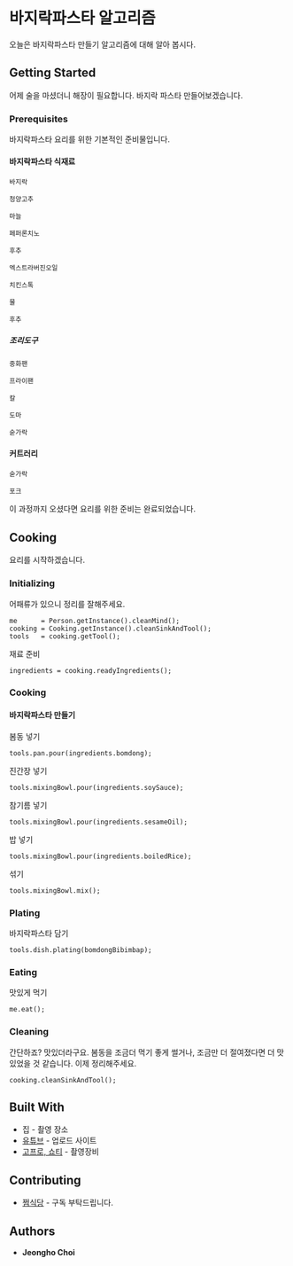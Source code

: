# 바지락파스타 알고리즘

오늘은 바지락파스타 만들기 알고리즘에 대해 알아 봅시다.

## Getting Started

어제 술을 마셨더니 해장이 필요합니다. 바지락 파스타 만들어보겠습니다.
 
### Prerequisites

바지락파스타 요리를 위한 기본적인 준비물입니다.

#### 바지락파스타 식재료

```
바지락
```
```
청양고추
```
```
마늘
```
```
페퍼론치노
```
```
후추
```
```
엑스트라버진오일
```
```
치킨스톡
```
```
물
```
```
후추
```


##### 조리도구

```
중화팬
```
```
프라이팬
```
```
칼
```
```
도마
```
```
숟가락
```
#### 커트러리

```
숟가락
```
```
포크
```

이 과정까지 오셨다면 요리를 위한 준비는 완료되었습니다.

## Cooking

요리를 시작하겠습니다.

### Initializing

어패류가 있으니 정리를 잘해주세요.
```
me      = Person.getInstance().cleanMind();
cooking = Cooking.getInstance().cleanSinkAndTool();
tools   = cooking.getTool();
```

재료 준비
```
ingredients = cooking.readyIngredients();
```

### Cooking

#### 바지락파스타 만들기

봄동 넣기
```
tools.pan.pour(ingredients.bomdong);
```

진간장 넣기
```
tools.mixingBowl.pour(ingredients.soySauce);
```

참기름 넣기
```
tools.mixingBowl.pour(ingredients.sesameOil);
```

밥 넣기
```
tools.mixingBowl.pour(ingredients.boiledRice);
```

섞기
```
tools.mixingBowl.mix();
```

### Plating

바지락파스타 담기
```
tools.dish.plating(bomdongBibimbap);
```

### Eating

맛있게 먹기
```
me.eat();
```

### Cleaning

간단하죠? 맛있더라구요. 봄동을 조금더 먹기 좋게 썰거나, 조금만 더 절여졌다면 더 맛있었을 것 같습니다. 이제 정리해주세요.

```
cooking.cleanSinkAndTool();
```

## Built With

* 집 - 촬영 장소
* [유튜브](https://www.youtube.com/@wjdgh) - 업로드 사이트
* [고프로, 쇼티](https://gopro.com/ko/kr/) - 촬영장비

## Contributing

* [쩜식당](https://www.youtube.com/@wjdgh) - 구독 부탁드립니다.

## Authors

* **Jeongho Choi**
